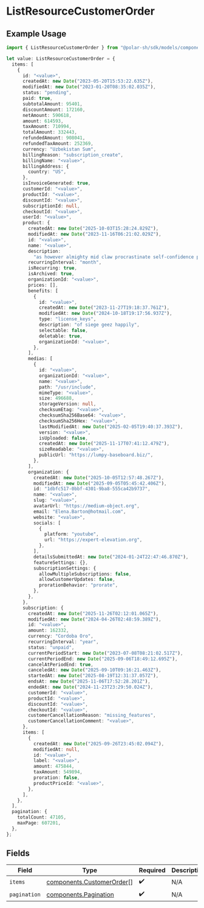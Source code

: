 # ListResourceCustomerOrder

## Example Usage

```typescript
import { ListResourceCustomerOrder } from "@polar-sh/sdk/models/components/listresourcecustomerorder.js";

let value: ListResourceCustomerOrder = {
  items: [
    {
      id: "<value>",
      createdAt: new Date("2023-05-20T15:53:22.635Z"),
      modifiedAt: new Date("2023-01-20T08:35:02.035Z"),
      status: "pending",
      paid: true,
      subtotalAmount: 95401,
      discountAmount: 172160,
      netAmount: 590618,
      amount: 614593,
      taxAmount: 710994,
      totalAmount: 332443,
      refundedAmount: 908041,
      refundedTaxAmount: 252369,
      currency: "Uzbekistan Sum",
      billingReason: "subscription_create",
      billingName: "<value>",
      billingAddress: {
        country: "US",
      },
      isInvoiceGenerated: true,
      customerId: "<value>",
      productId: "<value>",
      discountId: "<value>",
      subscriptionId: null,
      checkoutId: "<value>",
      userId: "<value>",
      product: {
        createdAt: new Date("2025-10-03T15:28:24.829Z"),
        modifiedAt: new Date("2023-11-16T06:21:02.029Z"),
        id: "<value>",
        name: "<value>",
        description:
          "as however almighty mid claw procrastinate self-confidence proofread grade",
        recurringInterval: "month",
        isRecurring: true,
        isArchived: true,
        organizationId: "<value>",
        prices: [],
        benefits: [
          {
            id: "<value>",
            createdAt: new Date("2023-11-27T19:18:37.761Z"),
            modifiedAt: new Date("2024-10-18T19:17:56.937Z"),
            type: "license_keys",
            description: "of siege geez happily",
            selectable: false,
            deletable: true,
            organizationId: "<value>",
          },
        ],
        medias: [
          {
            id: "<value>",
            organizationId: "<value>",
            name: "<value>",
            path: "/usr/include",
            mimeType: "<value>",
            size: 496688,
            storageVersion: null,
            checksumEtag: "<value>",
            checksumSha256Base64: "<value>",
            checksumSha256Hex: "<value>",
            lastModifiedAt: new Date("2025-02-05T19:40:37.393Z"),
            version: "<value>",
            isUploaded: false,
            createdAt: new Date("2025-11-17T07:41:12.479Z"),
            sizeReadable: "<value>",
            publicUrl: "https://lumpy-baseboard.biz/",
          },
        ],
        organization: {
          createdAt: new Date("2025-10-05T12:57:48.267Z"),
          modifiedAt: new Date("2025-09-05T05:45:42.406Z"),
          id: "1dbfc517-0bbf-4301-9ba8-555ca42b9737",
          name: "<value>",
          slug: "<value>",
          avatarUrl: "https://medium-object.org",
          email: "Elena.Barton@hotmail.com",
          website: "<value>",
          socials: [
            {
              platform: "youtube",
              url: "https://expert-elevation.org",
            },
          ],
          detailsSubmittedAt: new Date("2024-01-24T22:47:46.870Z"),
          featureSettings: {},
          subscriptionSettings: {
            allowMultipleSubscriptions: false,
            allowCustomerUpdates: false,
            prorationBehavior: "prorate",
          },
        },
      },
      subscription: {
        createdAt: new Date("2025-11-26T02:12:01.065Z"),
        modifiedAt: new Date("2024-04-26T02:48:59.389Z"),
        id: "<value>",
        amount: 162332,
        currency: "Cordoba Oro",
        recurringInterval: "year",
        status: "unpaid",
        currentPeriodStart: new Date("2023-07-08T08:21:02.517Z"),
        currentPeriodEnd: new Date("2025-09-06T18:49:12.695Z"),
        cancelAtPeriodEnd: true,
        canceledAt: new Date("2025-09-10T09:16:21.463Z"),
        startedAt: new Date("2025-08-19T12:31:37.057Z"),
        endsAt: new Date("2025-11-06T17:52:28.201Z"),
        endedAt: new Date("2024-11-23T23:29:50.024Z"),
        customerId: "<value>",
        productId: "<value>",
        discountId: "<value>",
        checkoutId: "<value>",
        customerCancellationReason: "missing_features",
        customerCancellationComment: "<value>",
      },
      items: [
        {
          createdAt: new Date("2025-09-26T23:45:02.094Z"),
          modifiedAt: null,
          id: "<value>",
          label: "<value>",
          amount: 475844,
          taxAmount: 549894,
          proration: false,
          productPriceId: "<value>",
        },
      ],
    },
  ],
  pagination: {
    totalCount: 47105,
    maxPage: 607201,
  },
};
```

## Fields

| Field                                                                  | Type                                                                   | Required                                                               | Description                                                            |
| ---------------------------------------------------------------------- | ---------------------------------------------------------------------- | ---------------------------------------------------------------------- | ---------------------------------------------------------------------- |
| `items`                                                                | [components.CustomerOrder](../../models/components/customerorder.md)[] | :heavy_check_mark:                                                     | N/A                                                                    |
| `pagination`                                                           | [components.Pagination](../../models/components/pagination.md)         | :heavy_check_mark:                                                     | N/A                                                                    |